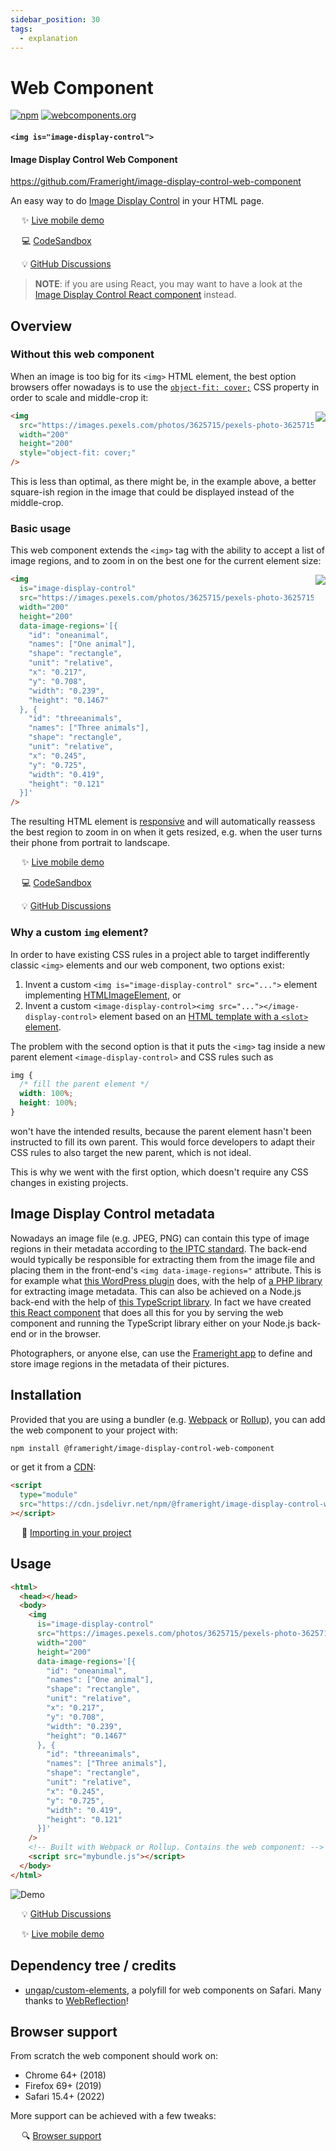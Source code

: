 ```yaml
---
sidebar_position: 30
tags:
  - explanation
---
```


# Web Component

[![npm](https://img.shields.io/npm/v/@frameright/image-display-control-web-component)](https://www.npmjs.com/package/@frameright/image-display-control-web-component)
[![webcomponents.org](https://img.shields.io/badge/webcomponents.org-published-blue.svg)](https://www.webcomponents.org/element/@frameright/image-display-control-web-component)

<!--
WARNINGS:
* Bits of information here are duplicated in several places:
    * https://docs.frameright.io/web-component
    * https://github.com/Frameright/image-display-control-web-component
  Make sure to keep them in sync.
* Make sure all URLs in this document are absolute, and not relative within
  GitHub, as we are publishing this file to NPM and want URLs to remain valid
  there.
-->

#### `<img is="image-display-control">`

#### Image Display Control Web Component

https://github.com/Frameright/image-display-control-web-component

An easy way to do [Image Display Control](https://frameright.io) in your HTML
page.

&emsp; :sparkles: [Live mobile demo](https://webc.frameright.io)

&emsp; 💻 [CodeSandbox](https://codesandbox.io/s/image-display-control-web-component-6hzmq5)

&emsp; :bulb: [GitHub Discussions](https://github.com/Frameright/image-display-control-web-component/discussions)

> **NOTE**: if you are using React, you may want to have a look at the
> [Image Display Control React component](/react) instead.

## Overview

### Without this web component

When an image is too big for its `<img>` HTML element, the best option browsers
offer nowadays is to use the
[`object-fit: cover;`](https://developer.mozilla.org/en-US/docs/Web/CSS/object-fit)
CSS property in order to scale and middle-crop it:

<img src="/img/web-component/middlecrop.png" align="right" />

```html
<img
  src="https://images.pexels.com/photos/3625715/pexels-photo-3625715.jpeg"
  width="200"
  height="200"
  style="object-fit: cover;"
/>
```

This is less than optimal, as there might be, in the example above, a better
square-ish region in the image that could be displayed instead of the
middle-crop.

### Basic usage

This web component extends the `<img>` tag with the ability to accept a list of
image regions, and to zoom in on the best one for the current element size:

<img src="/img/web-component/oneanimal.png" align="right" />

```html
<img
  is="image-display-control"
  src="https://images.pexels.com/photos/3625715/pexels-photo-3625715.jpeg"
  width="200"
  height="200"
  data-image-regions='[{
    "id": "oneanimal",
    "names": ["One animal"],
    "shape": "rectangle",
    "unit": "relative",
    "x": "0.217",
    "y": "0.708",
    "width": "0.239",
    "height": "0.1467"
  }, {
    "id": "threeanimals",
    "names": ["Three animals"],
    "shape": "rectangle",
    "unit": "relative",
    "x": "0.245",
    "y": "0.725",
    "width": "0.419",
    "height": "0.121"
  }]'
/>
```

The resulting HTML element is
[responsive](https://developer.mozilla.org/en-US/docs/Learn/CSS/CSS_layout/Responsive_Design)
and will automatically reassess the best region to zoom in on when it gets
resized, e.g. when the user turns their phone from portrait to landscape.

&emsp; :sparkles: [Live mobile demo](https://webc.frameright.io)

&emsp; 💻 [CodeSandbox](https://codesandbox.io/s/image-display-control-web-component-6hzmq5)

&emsp; :bulb: [GitHub Discussions](https://github.com/Frameright/image-display-control-web-component/discussions)

### Why a custom `img` element?

In order to have existing CSS rules in a project able to target indifferently
classic `<img>` elements and our web component, two options exist:

1. Invent a custom `<img is="image-display-control" src="...">` element implementing
   [HTMLImageElement](https://developer.mozilla.org/en-US/docs/Web/API/HTMLImageElement),
   or
2. Invent a custom
   `<image-display-control><img src="..."></image-display-control>` element
   based on an
   [HTML template with a `<slot>` element](https://developer.mozilla.org/en-US/docs/Web/API/Web_Components/Using_templates_and_slots).

The problem with the second option is that it puts the `<img>` tag inside a new
parent element `<image-display-control>` and CSS rules such as

```css
img {
  /* fill the parent element */
  width: 100%;
  height: 100%;
}
```

won't have the intended results, because the parent element hasn't been
instructed to fill its own parent. This would force developers to adapt their
CSS rules to also target the new parent, which is not ideal.

This is why we went with the first option, which doesn't require any CSS changes
in existing projects.

## Image Display Control metadata

Nowadays an image file (e.g. JPEG, PNG) can contain this type of image regions
in their metadata according to
[the IPTC standard](https://iptc.org/std/photometadata/specification/IPTC-PhotoMetadata#image-region).
The back-end would typically be responsible for extracting them from the image
file and placing them in the front-end's `<img data-image-regions="` attribute.
This is for example what
[this WordPress plugin](/wordpress)
does, with the help of [a PHP library](/php) for extracting image metadata.
This can also be achieved on a Node.js back-end with the help of
[this TypeScript library](/javascript). In fact we have created
[this React component](/react)
that does all this for you by serving the web component and running the
TypeScript library either on your Node.js back-end or in the browser.

Photographers, or anyone else, can use the
[Frameright app](https://frameright.app/) to define and store image regions in
the metadata of their pictures.

## Installation

Provided that you are using a bundler (e.g. [Webpack](https://webpack.js.org/)
or [Rollup](https://rollupjs.org/)), you can add the web component to your
project with:

```bash
npm install @frameright/image-display-control-web-component
```

or get it from a
[CDN](https://cdn.jsdelivr.net/npm/@frameright/image-display-control-web-component/):

```html
<script
  type="module"
  src="https://cdn.jsdelivr.net/npm/@frameright/image-display-control-web-component@1.1.3/dist/image-display-control.min.js"
></script>
```

&emsp; :floppy_disk:
[Importing in your project](importing)

## Usage

```html
<html>
  <head></head>
  <body>
    <img
      is="image-display-control"
      src="https://images.pexels.com/photos/3625715/pexels-photo-3625715.jpeg"
      width="200"
      height="200"
      data-image-regions='[{
        "id": "oneanimal",
        "names": ["One animal"],
        "shape": "rectangle",
        "unit": "relative",
        "x": "0.217",
        "y": "0.708",
        "width": "0.239",
        "height": "0.1467"
      }, {
        "id": "threeanimals",
        "names": ["Three animals"],
        "shape": "rectangle",
        "unit": "relative",
        "x": "0.245",
        "y": "0.725",
        "width": "0.419",
        "height": "0.121"
      }]'
    />
    <!-- Built with Webpack or Rollup. Contains the web component: -->
    <script src="mybundle.js"></script>
  </body>
</html>
```

![Demo](/img/web-component/demo.gif)

&emsp; :bulb: [GitHub Discussions](https://github.com/Frameright/image-display-control-web-component/discussions)

&emsp; :sparkles: [Live mobile demo](https://webc.frameright.io)

## Dependency tree / credits

- [ungap/custom-elements](https://github.com/ungap/custom-elements), a polyfill
  for web components on Safari. Many thanks to
  [WebReflection](https://github.com/WebReflection)!

## Browser support

From scratch the web component should work on:

- Chrome 64+ (2018)
- Firefox 69+ (2019)
- Safari 15.4+ (2022)

More support can be achieved with a few tweaks:

&emsp; :mag: [Browser support](browsers)
